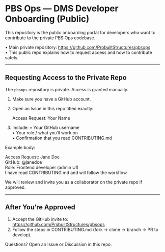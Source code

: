 # PBS Ops — DMS Developer Onboarding (Public)

This repository is the public onboarding portal for developers who want to contribute to the private PBS Ops codebase.

• Main private repository: https://github.com/ProbuiltStructures/pbsops  
• This public repo explains how to request access and how to contribute safely.

---

## Requesting Access to the Private Repo

The `pbsops` repository is private. Access is granted manually.

1) Make sure you have a GitHub account.  
2) Open an Issue in this repo titled exactly:

   Access Request: Your Name

3) Include:
   • Your GitHub username  
   • Your role / what you’ll work on  
   • Confirmation that you read CONTRIBUTING.md

Example body:

Access Request: Jane Doe  
GitHub: @janedoe  
Role: Frontend developer (admin UI)  
I have read CONTRIBUTING.md and will follow the workflow.

We will review and invite you as a collaborator on the private repo if approved.

---

## After You’re Approved

1) Accept the GitHub invite to: https://github.com/ProbuiltStructures/pbsops  
2) Follow the steps in CONTRIBUTING.md (fork → clone → branch → PR to develop).  

Questions? Open an Issue or Discussion in this repo.

